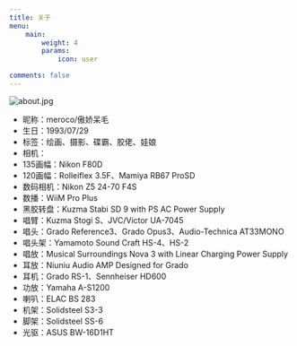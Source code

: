 ```yaml
---
title: 关于
menu:
    main: 
        weight: 4
        params:
            icon: user

comments: false
---
```


![about.jpg](https://i.loli.net/2020/02/20/wYqPhp3ED9mojXH.jpg)

* 昵称：meroco/傲娇呆毛
* 生日：1993/07/29   
* 标签：绘画、摄影、碟霸、胶佬、娃娘
* 相机：
 * 135画幅：Nikon F80D
 * 120画幅：Rolleiflex 3.5F、Mamiya RB67 ProSD
 * 数码相机：Nikon Z5 24-70 F4S
* 数播：WiiM Pro Plus
* 黑胶转盘：Kuzma Stabi SD 9 with PS AC Power Supply
* 唱臂：Kuzma Stogi S、JVC/Victor UA-7045
* 唱头：Grado Reference3、Grado Opus3、Audio-Technica AT33MONO 
* 唱头架：Yamamoto Sound Craft HS-4、HS-2
* 唱放：Musical Surroundings Nova 3 with Linear Charging Power Supply
* 耳放：Niuniu Audio AMP Designed for Grado
* 耳机：Grado RS-1、Sennheiser HD600
* 功放：Yamaha A-S1200
* 喇叭：ELAC BS 283
* 机架：Solidsteel S3-3
* 脚架：Solidsteel SS-6
* 光驱：ASUS BW-16D1HT

